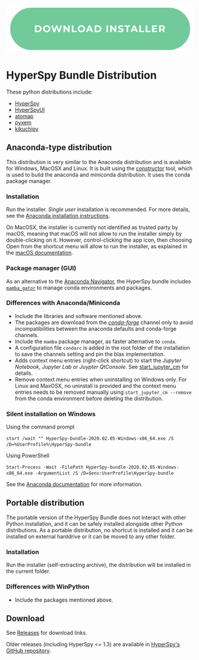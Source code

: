 <p align="center">
<a href="https://github.com/hyperspy/hyperspy-bundle/releases"><img src="./images/download_button.png"></a>
</p>


# HyperSpy Bundle Distribution

These python distributions include:
- [HyperSpy](https://hyperspy.org)
- [HyperSpyUI](https://hyperspy.org/hyperspyUI)
- [atomap](https://atomap.org)
- [pyxem](www.pyxem.org)
- [kikuchipy](https://kikuchipy.org)

## Anaconda-type distribution

This distribution is very similar to the Anaconda distribution and is available for Windows, MacOSX and Linux.
It is built using the [constructor](https://github.com/conda/constructor) tool, which is used to build the
anaconda and miniconda distribution. It uses the conda package manager.

### Installation

Run the installer. *Single user* installation is recommended.
For more details, see the [Anaconda installation instructions](https://docs.anaconda.com/anaconda/install).

On MacOSX, the installer is currently not identified as trusted party by macOS, meaning that macOS will not allow
to run the installer simply by double-clicking on it. However, control-clicking the app icon, then choosing Open
from the shortcut menu will allow to run the installer, as explained in the [macOS documentation](https://support.apple.com/en-gb/guide/mac-help/mh40616/mac).

### Package manager (GUI)

As an alternative to the [Anaconda Navigator](https://docs.anaconda.com/anaconda/navigator/index.html), the HyperSpy bundle includes
[`mamba_gator`](https://github.com/mamba-org/gator) to manage conda environments and packages.


### Differences with Anaconda/Miniconda

* Include the libraries and software mentioned above.
* The packages are download from the [*conda-forge*](https://conda-forge.org) channel only to avoid incompatibilities between the anaconda defaults and conda-forge channels.
* Include the `mamba` package manager, as faster alternative to `conda`.
* A configuration file `condarc` is added in the root folder of the installation to save the channels setting and pin the blas implementation.
* Adds context menu entries (right-click shortcut) to start the *Jupyter Notebook*, *Jupyter Lab* or *Juypter QtConsole*.
  See [start_jupyter_cm](https://github.com/hyperspy/start_jupyter_cm) for details.
* Remove context menu entries when uninstalling on Windows only. For Linux and MaxOSX, no uninstall is provided and
  the context menu entries needs to be removed manually using `start_jupyter_cm --remove` from the conda environment before
  deleting the distribution.

### Silent installation on Windows

Using the command prompt
```
start /wait "" HyperSpy-bundle-2020.02.05-Windows-x86_64.exe /S /D=%UserProfile%\HyperSpy-bundle
```

Using PowerShell
```
Start-Process -Wait -FilePath HyperSpy-bundle-2020.02.05-Windows-x86_64.exe -ArgumentList /S /D=$env:UserProfile\HyperSpy-bundle
```

See the [Anaconda documentation](https://docs.anaconda.com/anaconda/install/silent-mode) for more information.

## Portable distribution

The portable version of the HyperSpy Bundle does not interact with other Python installation, and it can be safely installed alongside other Python distributions. As a portable distribution, no shortcut is installed and it can be installed on external harddrive or it can be moved to any other folder.

### Installation

Run the installer (self-extracting archive), the distribution will be installed in the current folder.

### Differences with WinPython

* Include the packages mentioned above.

## Download

See [Releases](https://github.com/hyperspy/hyperspy-bundle/releases) for download links.

Older releases (including HyperSpy <= 1.3) are available in [HyperSpy's GitHub repository](https://github.com/hyperspy/hyperspy/releases).
